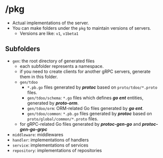 # /pkg

- Actual implementations of the server.
- You can make folders under the `pkg` to maintain versions of servers.
    - Versions are like: `v1`, `v1beta1`

## Subfolders
- `gen`: the root directory of generated files
  - each subfolder represents a namespace.
  - if you need to create clients for another gRPC servers, generate them in this folder.
  - `gen/tdoo`
    - `*.pb.go` files generated by **_protoc_** based on `proto/tdoo/*.proto` files. 
    - `gen/tdoo/schema`: `*.go` files which defines **_go ent_** entities, generated by **_proto-orm_**.
    - `gen/tdoo/orm`: ORM-related Go files generated by **_go ent_**.
    - `gen/tdoo/common`: `*.pb.go` files generated by **_protoc_** based on `proto/global/common/*.proto` files.
  - for gRPC-related Go files generated by **_protoc-gen-go_** and **_protoc-gen-go-grpc_** 
- `middleware`: middlewares
- `handler`: implementations of handlers
- `service`: implementations of services
- `repository`: implementations of repositories